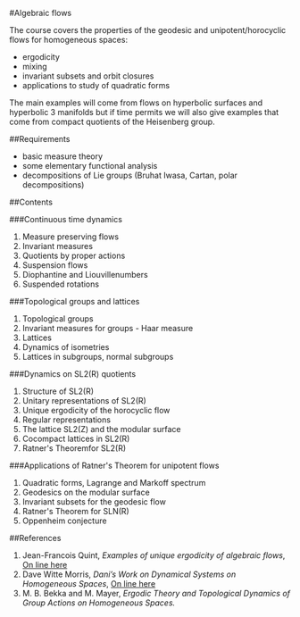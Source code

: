 #Algebraic flows

The course covers the properties of
the geodesic and unipotent/horocyclic
flows for homogeneous spaces:

- ergodicity
- mixing
- invariant subsets and orbit closures
- applications to study of quadratic forms


The main examples will come from flows  on hyperbolic surfaces and hyperbolic 3 manifolds but if time permits we will also give examples that come from compact quotients of the  Heisenberg group.

##Requirements

- basic measure theory
- some elementary functional analysis
- decompositions of Lie groups (Bruhat Iwasa, Cartan, polar decompositions)


##Contents


###Continuous time dynamics 

1. Measure preserving flows
1. Invariant measures 
1. Quotients by proper actions 
1. Suspension flows
1. Diophantine and Liouvillenumbers 
1. Suspended rotations


###Topological groups and lattices

1. Topological groups 
1. Invariant measures for groups - Haar measure 
1. Lattices 
1. Dynamics of isometries
1. Lattices in subgroups, normal subgroups



###Dynamics on SL2(R) quotients

1. Structure of SL2(R)
1. Unitary representations of SL2(R)
1. Unique ergodicity of the horocyclic flow
1. Regular representations
1. The lattice SL2(Z) and the modular surface
1. Cocompact lattices in SL2(R)
1. Ratner's Theoremfor SL2(R)

###Applications of Ratner's Theorem for unipotent flows

1. Quadratic forms, Lagrange and Markoff spectrum
1. Geodesics on the modular surface
1. Invariant subsets for the geodesic flow
1. Ratner's Theorem for SLN(R)
1. Oppenheim conjecture

##References

1. Jean-Francois Quint, *Examples of unique ergodicity of algebraic flows*, [On line here](http://www.math.u-bordeaux1.fr/~jquint/publications/courschine.pdf)
1. Dave Witte Morris, *Dani’s Work on Dynamical Systems on Homogeneous Spaces*, [On line here](https://projecteuclid.org/euclid.bams/1183538364)
1. M. B. Bekka and M. Mayer, *Ergodic Theory and Topological Dynamics of Group Actions on Homogeneous Spaces.*
